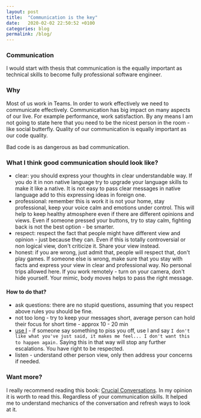 ```yaml
---
layout: post
title:  "Communication is the key"
date:   2020-02-02 22:50:52 +0100
categories: blog
permalink: /blog/
---
```

### Communication
I would start with thesis that communication is the equally important as technical skills to become
fully professional software engineer.

### Why
Most of us work in Teams. In order to work effectively we need to communicate effectively.
Communication has big impact on many aspects of our live. For example performance, work satisfaction.
By any means I am not going to state here that you need to be the nicest person in the room - like social butterfly.
Quality of our communication is equally important as our code quality. 

Bad code is as dangerous as bad communication.

### What I think good communication should look like?
* clear: you should express your thoughts in clear understandable way.
If you do it in non native language try to upgrade your language skills to make it like a native. 
It is not easy to pass clear messages in native language add to this expressing ideas in foreign one.
* professional: remember this is work it is not your home, stay professional, keep your voice calm and emotions under control.
This will help to keep healthy atmosphere even if there are different opinions and views.
Even if someone pressed your buttons, try to stay calm, fighting back is not the best option - be smarter.
* respect: respect the fact that people might have different view and opinion - just because they can.
Even if this is totally controversial or non logical view, don't criticize it. Share your view instead.
* honest: if you are wrong, just admit that, people will respect that, don't play games.
If someone else is wrong, make sure that you stay with facts and express your view in clear and professional way. 
No personal trips allowed here.
If you work remotely - turn on your camera, don't hide yourself. 
Your mimic, body moves helps to pass the right message.

#### How to do that?
* ask questions: there are no stupid questions, assuming that you respect above rules you should be fine.
* not too long - try to keep your messages short, average person can hold their focus for short time - approx 10 - 20 min
* [use I](https://www.goodtherapy.org/blog/psychpedia/i-message) -
if someone say something to piss you off, use I and say 
`I don't like what you've just said, it makes me feel... I don't want this to happen again.`
Saying this in that way will stop any further escalations. You have right to be respected.
* listen - understand other person view, only then address your concerns if needed.

### Want more? 
I really recommend reading this book: [Crucial Conversations](https://www.goodreads.com/book/show/15014.Crucial_Conversations).
In my opinion it is worth to read this. Regardless of your communication skills.
It helped me to understand mechanics of the conversation and refresh ways to look at it.